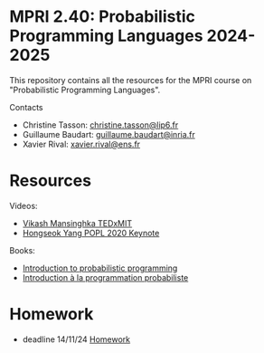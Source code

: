 # MPRI 2.40: Probabilistic Programming Languages 2024-2025

This repository contains all the resources for the MPRI course on "Probabilistic Programming Languages".

Contacts

- Christine Tasson: <christine.tasson@lip6.fr>
- Guillaume Baudart: <guillaume.baudart@inria.fr>
- Xavier Rival: <xavier.rival@ens.fr>

# Resources

Videos:
- [Vikash Mansinghka TEDxMIT](https://www.youtube.com/watch?v=8j2S7BRRWus)
- [Hongseok Yang POPL 2020 Keynote](https://www.youtube.com/watch?v=QsKsbZXr6Ok)

Books:
- [Introduction to probabilistic programming](https://arxiv.org/abs/1809.10756)
- [Introduction à la programmation probabiliste](./cours/ejcim.pdf)

# Homework

- deadline 14/11/24 [Homework](./past_exams/dm-2425.pdf)
